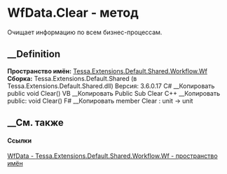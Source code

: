 # WfData.Clear - метод
Очищает информацию по всем бизнес-процессам.
## __Definition
 **Пространство имён:**
[Tessa.Extensions.Default.Shared.Workflow.Wf](N_Tessa_Extensions_Default_Shared_Workflow_Wf.htm)  
 **Сборка:** Tessa.Extensions.Default.Shared (в
Tessa.Extensions.Default.Shared.dll) Версия: 3.6.0.17
C# __Копировать
     public void Clear()
VB __Копировать
     Public Sub Clear
C++ __Копировать
     public:
    void Clear()
F# __Копировать
     member Clear : unit -> unit 
## __См. также
#### Ссылки
[WfData - ](T_Tessa_Extensions_Default_Shared_Workflow_Wf_WfData.htm)
[Tessa.Extensions.Default.Shared.Workflow.Wf - пространство
имён](N_Tessa_Extensions_Default_Shared_Workflow_Wf.htm)

